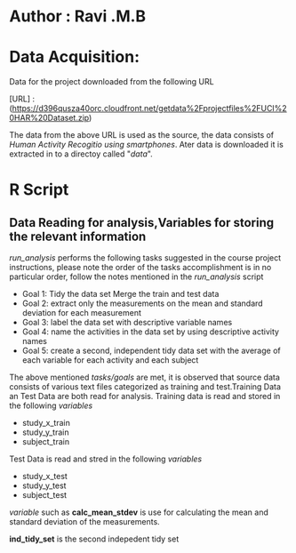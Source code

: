 # Author : Ravi .M.B

# Data Acquisition:

Data for the project downloaded from the following URL

[URL] : (https://d396qusza40orc.cloudfront.net/getdata%2Fprojectfiles%2FUCI%20HAR%20Dataset.zip)

The data from the above URL is used as the source, the data consists of *Human Activity Recogitio using smartphones*. Ater data is downloaded it is extracted in to a directoy called "*data*".

# R Script
## Data Reading for analysis,Variables for storing the relevant information 

*run_analysis* performs the following tasks suggested in the course project instructions, please note the order of the tasks accomplishment is in no particular order, follow the notes mentioned in the *run_analysis* script 

* Goal 1: Tidy the data set Merge the train and test data
* Goal 2: extract only the measurements on the mean and standard deviation for each measurement
* Goal 3: label the data set with descriptive variable names
* Goal 4: name the activities in the data set by using descriptive activity names 
* Goal 5: create a second, independent tidy data set with the average of each variable for each activity and each subject

The above mentioned *tasks/goals* are met, it is observed that source data consists of various text files categorized as training and test.Training Data an Test Data are both read for analysis. Training data is read and stored in the following *variables*

* study_x_train
* study_y_train
* subject_train

Test Data is read and stred in the following *variables*

* study_x_test
* study_y_test
* subject_test

*variable* such as **calc_mean_stdev** is use for calculating the mean and standard deviation of the measurements.

**ind_tidy_set** is the second indepedent tidy set 





